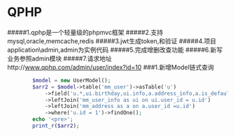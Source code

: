 # QPHP

#####1.qphp是一个轻量级的phpmvc框架
#####2.支持mysql,oracle,memcache,redis
#####3.jwt生成token,和验证
#####4.项目application\admin,admin为实例代码
#####5.完成增删改查功能
#####6.新写业务参照admin模块
#####7.请求地址http://www.qphp.com/admin/user/index?id=10
###1.新增Model链式查询
```php
        $model = new UserModel();
        $arr2 = $model->table('mm_user')->asTable('u')
            ->field('u.*,ui.birthday,ui.info,a.address_info,a.is_default')
            ->leftJoin('mm_user_info as ui on ui.user_id = u.id')
            ->leftJoin('mm_address as a on a.user_id =u.id')
            ->where('u.id = 1')->findOne();
        echo '<pre>';
        print_r($arr2);
```
